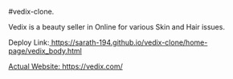 #vedix-clone.

<p>Vedix is a beauty seller in Online for various Skin and Hair issues. </a></p>
<p>Deploy Link:<a href='https://sarath-194.github.io/vedix-clone/home-page/vedix_body.html'> https://sarath-194.github.io/vedix-clone/home-page/vedix_body.html </p>
<p>Actual Website: <a href='https://vedix.com/' target='_blank'</a> https://vedix.com/</p>
